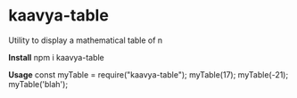 # kaavya-table

Utility to display a mathematical table of n

**Install**
npm i kaavya-table

**Usage**
const myTable = require("kaavya-table");
myTable(17);
myTable(-21);
myTable('blah');
